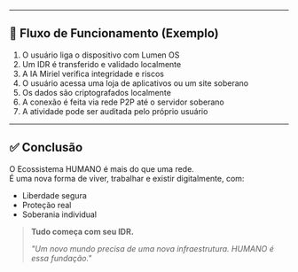 
---

## 🔄 Fluxo de Funcionamento (Exemplo)

1. O usuário liga o dispositivo com Lumen OS  
2. Um IDR é transferido e validado localmente  
3. A IA Miriel verifica integridade e riscos  
4. O usuário acessa uma loja de aplicativos ou um site soberano  
5. Os dados são criptografados localmente  
6. A conexão é feita via rede P2P até o servidor soberano  
7. A atividade pode ser auditada pelo próprio usuário

---

## ✅ Conclusão

O Ecossistema HUMANO é mais do que uma rede.  
É uma nova forma de viver, trabalhar e existir digitalmente, com:

- Liberdade segura  
- Proteção real  
- Soberania individual  

> **Tudo começa com seu IDR.**  
>  
> _"Um novo mundo precisa de uma nova infraestrutura. HUMANO é essa fundação."_

